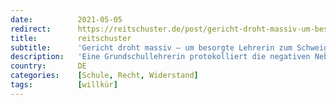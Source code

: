 ```yaml
---
date:          2021-05-05
redirect:      https://reitschuster.de/post/gericht-droht-massiv-um-besorgte-lehrerin-zum-schweigen-zu-bringen/
title:         reitschuster
subtitle:      'Gericht droht massiv – um besorgte Lehrerin zum Schweigen zu bringen?'
description:   'Eine Grundschullehrerin protokolliert die negativen Nebenwirkungen des Maskentragens ihrer Schüler und stößt bei der Rektorin auf taube Ohren. Sie bittet das Familiengericht um Unterstützung. Doch dieses droht mit dem Entzug des Sorgerechts.'
country:       DE
categories:    [Schule, Recht, Widerstand]
tags:          [willkür]
---
```

